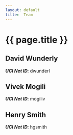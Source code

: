 ```yaml
---
layout: default
title:  Team
---
```


# {{ page.title }}


## David Wunderly
***UCI Net ID***: dwunderl

## Vivek Mogili
***UCI Net ID***: mogiliv

## Henry Smith
***UCI Net ID***: hgsmith
